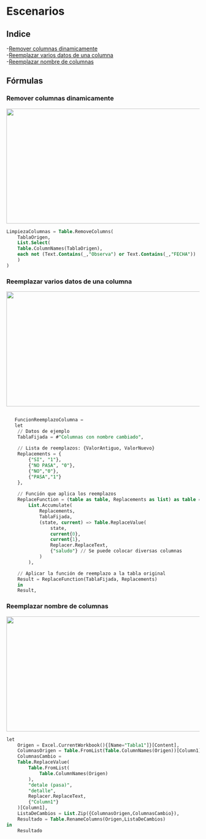 # Escenarios

## Indice

-[Remover columnas dinamicamente](#remover-columnas-dinamicamente)  
-[Reemplazar varios datos de una columna](#reemplazar-varios-datos-de-una-columna)  
-[Reemplazar nombre de columnas](#reemplazar-nombre-de-columnas)

## Fórmulas
### Remover columnas dinamicamente
<p align="center">
  <img src="https://github.com/user-attachments/assets/b52a54b2-13ac-4c68-bcf1-28b7b346caa2" width="700" height="300">
</p>

``` sql
LimpiezaColumnas = Table.RemoveColumns(  
    TablaOrigen,  
    List.Select(  
    Table.ColumnNames(TablaOrigen),  
    each not (Text.Contains(_,"Observa") or Text.Contains(_,"FECHA"))  
    )  
)
```

### Reemplazar varios datos de una columna

<p align="center">
  <img src="https://github.com/user-attachments/assets/54e36002-1984-4fab-9ed4-e0375d581dbd" width="700" height="300">
</p>

``` sql

   FuncionReemplazoColumna = 
   let
    // Datos de ejemplo
    TablaFijada = #"Columnas con nombre cambiado",
    
    // Lista de reemplazos: {ValorAntiguo, ValorNuevo}
    Replacements = {
        {"SI", "1"},
        {"NO PASA", "0"},
        {"NO","0"},
        {"PASA","1"}
    },
    
    // Función que aplica los reemplazos
    ReplaceFunction = (table as table, Replacements as list) as table =>
        List.Accumulate(
            Replacements,
            TablaFijada,
            (state, current) => Table.ReplaceValue(
                state,
                current{0},
                current{1},
                Replacer.ReplaceText,
                {"saludo"} // Se puede colocar diversas columnas
            )
        ),

    // Aplicar la función de reemplazo a la tabla original
    Result = ReplaceFunction(TablaFijada, Replacements)
    in
    Result,
```
### Reemplazar nombre de columnas

<p align="center">
  <img src="https://github.com/user-attachments/assets/faaebea4-6e29-49ee-9e8c-758616ad7c29" width="700" height="300">
</p>

``` sql
let
    Origen = Excel.CurrentWorkbook(){[Name="Tabla1"]}[Content],
    ColumnasOrigen = Table.FromList(Table.ColumnNames(Origen))[Column1],
    ColumnasCambio = 
    Table.ReplaceValue(
        Table.FromList(
            Table.ColumnNames(Origen)
        ),
        "detale (pasa)",
        "detalle",
        Replacer.ReplaceText,
        {"Column1"}
    )[Column1],
    ListaDeCambios = List.Zip({ColumnasOrigen,ColumnasCambio}),
    Resultado = Table.RenameColumns(Origen,ListaDeCambios)
in
    Resultado    
```
